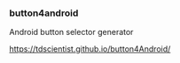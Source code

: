 ### button4android ###
Android button selector generator

https://tdscientist.github.io/button4Android/

